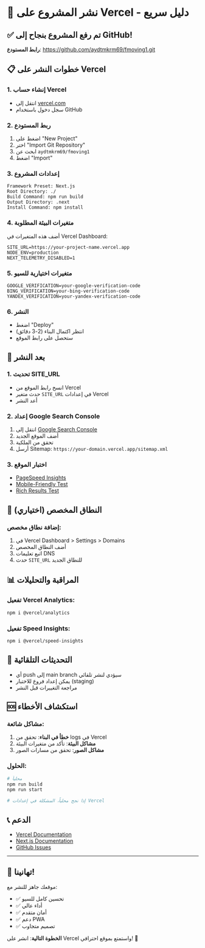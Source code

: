 # 🚀 نشر المشروع على Vercel - دليل سريع

## ✅ تم رفع المشروع بنجاح إلى GitHub!

**رابط المستودع**: https://github.com/aydtmkrm69/fmoving1.git

## 📋 خطوات النشر على Vercel

### 1. إنشاء حساب Vercel
- انتقل إلى [vercel.com](https://vercel.com)
- سجل دخول باستخدام GitHub

### 2. ربط المستودع
1. اضغط على "New Project"
2. اختر "Import Git Repository"
3. ابحث عن `aydtmkrm69/fmoving1`
4. اضغط "Import"

### 3. إعدادات المشروع
```
Framework Preset: Next.js
Root Directory: ./
Build Command: npm run build
Output Directory: .next
Install Command: npm install
```

### 4. متغيرات البيئة المطلوبة
أضف هذه المتغيرات في Vercel Dashboard:

```env
SITE_URL=https://your-project-name.vercel.app
NODE_ENV=production
NEXT_TELEMETRY_DISABLED=1
```

### 5. متغيرات اختيارية للسيو
```env
GOOGLE_VERIFICATION=your-google-verification-code
BING_VERIFICATION=your-bing-verification-code
YANDEX_VERIFICATION=your-yandex-verification-code
```

### 6. النشر
- اضغط "Deploy"
- انتظر اكتمال البناء (2-3 دقائق)
- ستحصل على رابط الموقع

## 🔧 بعد النشر

### 1. تحديث SITE_URL
- انسخ رابط الموقع من Vercel
- حدث متغير `SITE_URL` في إعدادات Vercel
- أعد النشر

### 2. إعداد Google Search Console
1. انتقل إلى [Google Search Console](https://search.google.com/search-console)
2. أضف الموقع الجديد
3. تحقق من الملكية
4. أرسل Sitemap: `https://your-domain.vercel.app/sitemap.xml`

### 3. اختبار الموقع
- [PageSpeed Insights](https://pagespeed.web.dev/)
- [Mobile-Friendly Test](https://search.google.com/test/mobile-friendly)
- [Rich Results Test](https://search.google.com/test/rich-results)

## 🎯 النطاق المخصص (اختياري)

### إضافة نطاق مخصص:
1. في Vercel Dashboard > Settings > Domains
2. أضف النطاق المخصص
3. اتبع تعليمات DNS
4. حدث `SITE_URL` للنطاق الجديد

## 📊 المراقبة والتحليلات

### تفعيل Vercel Analytics:
```bash
npm i @vercel/analytics
```

### تفعيل Speed Insights:
```bash
npm i @vercel/speed-insights
```

## 🔄 التحديثات التلقائية

- أي push إلى main branch سيؤدي لنشر تلقائي
- يمكن إعداد فروع للاختبار (staging)
- مراجعة التغييرات قبل النشر

## 🆘 استكشاف الأخطاء

### مشاكل شائعة:
1. **خطأ في البناء**: تحقق من logs في Vercel
2. **مشاكل البيئة**: تأكد من متغيرات البيئة
3. **مشاكل الصور**: تحقق من مسارات الصور

### الحلول:
```bash
# محلياً
npm run build
npm run start

# إذا نجح محلياً، المشكلة في إعدادات Vercel
```

## 📞 الدعم

- [Vercel Documentation](https://vercel.com/docs)
- [Next.js Documentation](https://nextjs.org/docs)
- [GitHub Issues](https://github.com/aydtmkrm69/fmoving1/issues)

---

## 🎉 تهانينا!

موقعك جاهز للنشر مع:
- ✅ تحسين كامل للسيو
- ✅ أداء عالي
- ✅ أمان متقدم
- ✅ دعم PWA
- ✅ تصميم متجاوب

**الخطوة التالية**: انشر على Vercel واستمتع بموقع احترافي! 🚀